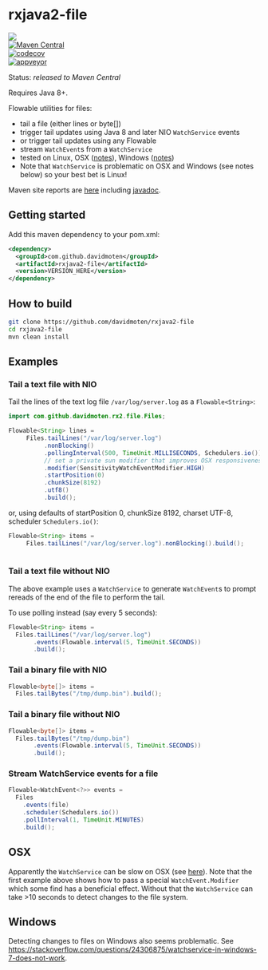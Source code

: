 # rxjava2-file

<a href="https://travis-ci.org/davidmoten/rxjava2-file"><img src="https://travis-ci.org/davidmoten/rxjava2-file.svg"/></a><br/>
[![Maven Central](https://maven-badges.herokuapp.com/maven-central/com.github.davidmoten/rxjava2-file/badge.svg?style=flat)](https://maven-badges.herokuapp.com/maven-central/com.github.davidmoten/rxjava2-file)<br/>
[![codecov](https://codecov.io/gh/davidmoten/rxjava2-file/branch/master/graph/badge.svg)](https://codecov.io/gh/davidmoten/rxjava2-file)<br/>
[![appveyor](https://ci.appveyor.com/api/projects/status/github/davidmoten/rxjava2-file)](https://ci.appveyor.com/project/davidmoten/rxjava2-file)


Status: *released to Maven Central*

Requires Java 8+.

Flowable utilities for files:
* tail a file (either lines or byte[]) 
* trigger tail updates using Java 8 and later NIO ```WatchService``` events
* or trigger tail updates using any Flowable
* stream ```WatchEvent```s from a ```WatchService```
* tested on Linux, OSX ([notes](#osx)), Windows ([notes](#windows))
* Note that `WatchService` is problematic on OSX and Windows (see notes below) so your best bet is Linux!

Maven site reports are [here](https://davidmoten.github.io/rxjava2-file) including [javadoc](https://davidmoten.github.io/rxjava2-file/apidocs/index.html).

## Getting started
Add this maven dependency to your pom.xml:
```xml
<dependency>
  <groupId>com.github.davidmoten</groupId>
  <artifactId>rxjava2-file</artifactId>
  <version>VERSION_HERE</version>
</dependency>
```

## How to build

```bash
git clone https://github.com/davidmoten/rxjava2-file
cd rxjava2-file
mvn clean install 
```

## Examples

### Tail a text file with NIO

Tail the lines of the text log file ```/var/log/server.log``` as a ```Flowable<String>```:

```java
import com.github.davidmoten.rx2.file.Files;

Flowable<String> lines = 
     Files.tailLines("/var/log/server.log")
          .nonBlocking()
          .pollingInterval(500, TimeUnit.MILLISECONDS, Schedulers.io())
          // set a private sun modifier that improves OSX responsiveness
          .modifier(SensitivityWatchEventModifier.HIGH)
          .startPosition(0)
          .chunkSize(8192)
          .utf8()
          .build();
```
or, using defaults of startPosition 0, chunkSize 8192, charset UTF-8, scheduler `Schedulers.io()`:
```java
Flowable<String> items = 
     Files.tailLines("/var/log/server.log").nonBlocking().build();
	  
```
### Tail a text file without NIO

The above example uses a ```WatchService``` to generate ```WatchEvent```s to prompt rereads of the end of the file to perform the tail.

To use polling instead (say every 5 seconds):

```java
Flowable<String> items = 
  Files.tailLines("/var/log/server.log")
       .events(Flowable.interval(5, TimeUnit.SECONDS))
       .build();
```

### Tail a binary file with NIO
```java
Flowable<byte[]> items = 
  Files.tailBytes("/tmp/dump.bin").build();
```

### Tail a binary file without NIO
```java
Flowable<byte[]> items = 
  Files.tailBytes("/tmp/dump.bin")
       .events(Flowable.interval(5, TimeUnit.SECONDS))
       .build();
```

### Stream WatchService events for a file
```java
Flowable<WatchEvent<?>> events = 
  Files
    .events(file)
    .scheduler(Schedulers.io())
    .pollInterval(1, TimeUnit.MINUTES)
    .build();
```

## OSX
Apparently the `WatchService` can be slow on OSX (see [here](https://stackoverflow.com/questions/9588737/is-java-7-watchservice-slow-for-anyone-else)). Note that the first example above shows how to pass a special `WatchEvent.Modifier` which some find has a beneficial effect. Without that the `WatchService` can take >10 seconds to detect changes to the file system.

## Windows
Detecting changes to files on Windows also seems problematic. See https://stackoverflow.com/questions/24306875/watchservice-in-windows-7-does-not-work.

